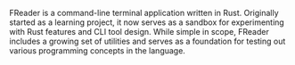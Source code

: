 FReader is a command-line terminal application written in Rust. Originally started as a learning project, it now serves as a sandbox for experimenting with Rust features and CLI tool design. While simple in scope, FReader includes a growing set of utilities and serves as a foundation for testing out various programming concepts in the language.
